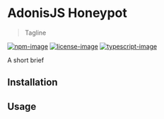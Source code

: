 # AdonisJS Honeypot
> Tagline

[![npm-image]][npm-url] [![license-image]][license-url] [![typescript-image]][typescript-url]

A short brief

## Installation

## Usage

[npm-image]: https://img.shields.io/npm/v/adonisjs-honeypot.svg?style=for-the-badge&logo=npm
[npm-url]: https://npmjs.org/package/adonisjs-honeypot "npm"

[license-image]: https://img.shields.io/npm/l/adonisjs-honeypot?color=blueviolet&style=for-the-badge
[license-url]: LICENSE.md "license"

[typescript-image]: https://img.shields.io/badge/Typescript-294E80.svg?style=for-the-badge&logo=typescript
[typescript-url]:  "typescript"
